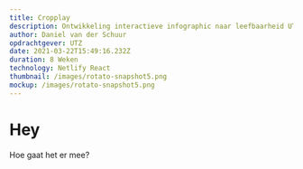 ```yaml
---
title: Cropplay
description: Ontwikkeling interactieve infographic naar leefbaarheid UTZ boeren
author: Daniel van der Schuur
opdrachtgever: UTZ
date: 2021-03-22T15:49:16.232Z
duration: 8 Weken
technology: Netlify React
thumbnail: /images/rotato-snapshot5.png
mockup: /images/rotato-snapshot5.png
---
```

# Hey

Hoe gaat het er mee?